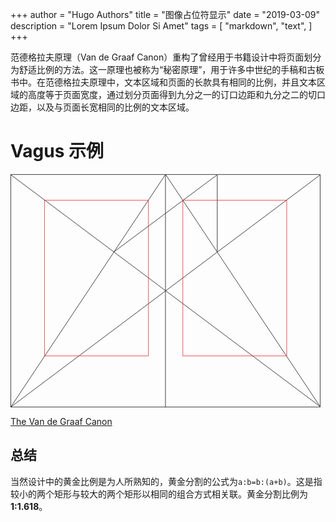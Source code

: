 +++
author = "Hugo Authors"
title = "图像占位符显示"
date = "2019-03-09"
description = "Lorem Ipsum Dolor Si Amet"
tags = [
    "markdown",
    "text",
]
+++

范德格拉夫原理（Van de Graaf Canon）重构了曾经用于书籍设计中将页面划分为舒适比例的方法。这一原理也被称为“秘密原理”，用于许多中世纪的手稿和古板书中。在范德格拉夫原理中，文本区域和页面的长款具有相同的比例，并且文本区域的高度等于页面宽度，通过划分页面得到九分之一的订口边距和九分之二的切口边距，以及与页面长宽相同的比例的文本区域。

<!--more-->


# Vagus 示例

<svg class="canon" xmlns="http://www.w3.org/2000/svg" overflow="visible" viewBox="0 0 496 373" height="373" width="496"><g fill="none"><path stroke="#000" stroke-width=".75" d="M.599 372.348L495.263 1.206M.312.633l494.95 370.853M.312 372.633L247.643.92M248.502.92l246.76 370.566M330.828 123.869V1.134M330.396 1.134L165.104 124.515"></path><path stroke="#ED1C24" stroke-width=".75" d="M275.73 41.616h166.224v249.05H275.73zM54.478 41.616h166.225v249.052H54.478z"></path><path stroke="#000" stroke-width=".75" d="M.479.375h495v372h-495zM247.979.875v372"></path><ellipse cx="498.729" cy="177.625" rx=".75" ry="1.25"></ellipse><ellipse cx="247.229" cy="377.375" rx=".75" ry="1.25"></ellipse></g></svg>

[The Van de Graaf Canon](https://en.wikipedia.org/wiki/Canons_of_page_construction#Van_de_Graaf_canon)

## 总结

当然设计中的黄金比例是为人所熟知的，黄金分割的公式为`a:b=b:(a+b)`。这是指较小的两个矩形与较大的两个矩形以相同的组合方式相关联。黄金分割比例为**1:1.618**。
